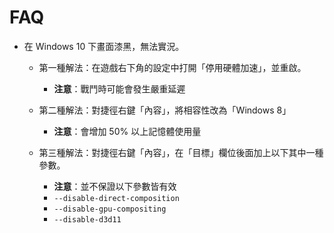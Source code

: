 # FAQ

* 在 Windows 10 下畫面漆黑，無法實況。
  * 第一種解法：在遊戲右下角的設定中打開「停用硬體加速」，並重啟。
    * **注意**：戰鬥時可能會發生嚴重延遲

  * 第二種解法：對捷徑右鍵「內容」，將相容性改為「Windows 8」
    * **注意**：會增加 50% 以上記憶體使用量

  * 第三種解法：對捷徑右鍵「內容」，在「目標」欄位後面加上以下其中一種參數。
    * **注意**：並不保證以下參數皆有效
    * `--disable-direct-composition`
    * `--disable-gpu-compositing`
    * `--disable-d3d11`
